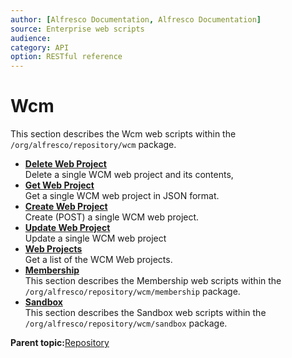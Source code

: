 ```yaml
---
author: [Alfresco Documentation, Alfresco Documentation]
source: Enterprise web scripts
audience: 
category: API
option: RESTful reference
---
```


# Wcm

This section describes the Wcm web scripts within the `/org/alfresco/repository/wcm` package.

-   **[Delete Web Project](../references/RESTful-WcmWebprojectDelete.md)**  
 Delete a single WCM web project and its contents,
-   **[Get Web Project](../references/RESTful-WcmWebprojectGet.md)**  
 Get a single WCM web project in JSON format.
-   **[Create Web Project](../references/RESTful-WcmWebprojectPost.md)**  
 Create \(POST\) a single WCM web project.
-   **[Update Web Project](../references/RESTful-WcmWebprojectPut.md)**  
 Update a single WCM web project
-   **[Web Projects](../references/RESTful-WcmWebprojectsGet.md)**  
 Get a list of the WCM Web projects.
-   **[Membership](../references/RESTful-Membership.md)**  
 This section describes the Membership web scripts within the `/org/alfresco/repository/wcm/membership` package.
-   **[Sandbox](../references/RESTful-Sandbox.md)**  
 This section describes the Sandbox web scripts within the `/org/alfresco/repository/wcm/sandbox` package.

**Parent topic:**[Repository](../references/RESTful-Repository.md)

